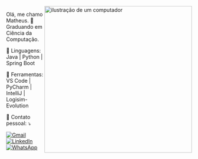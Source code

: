 <img src="https://raw.githubusercontent.com/MicaelliMedeiros/micaellimedeiros/master/image/computer-illustration.png" alt="ilustração de um computador" min-width="400px" max-width="400px" width="400px" align="right">

<p align="left"> 
 Olá, me chamo Matheus. 👋<br>
 Graduando em Ciência da Computação.<br>
</p>

<p align="left">
  🦄 Linguagens: Java | Python | Spring Boot
</p>

<p align="left">
  💼 Ferramentas: VS Code | PyCharm | IntelliJ | Logisim-Evolution  
</p>

<p align="left">
  💌 Contato pessoal: ⤵️
</p>

<p align="left">
  <a href="mailto:matheusalmeida8742@gmail.com" title="Gmail">
  <img src="https://img.shields.io/badge/-Gmail-FF0000?style=flat-square&labelColor=FF0000&logo=gmail&logoColor=white&link=LINK-DO-SEU-GMAIL" alt="Gmail"/></a>
  <a href="https://www.linkedin.com/in/matheus-almeida2001" title="LinkedIn">
  <img src="https://img.shields.io/badge/-Linkedin-0e76a8?style=flat-square&logo=Linkedin&logoColor=white&link=LINK-DO-SEU-LINKEDIN" alt="LinkedIn"/></a>
  <a href="https://wa.me/5519989058975" title="WhatsApp">
  <img src="https://img.shields.io/badge/-WhatsApp-25d366?style=flat-square&labelColor=25d366&logo=whatsapp&logoColor=white&link=API-DO-SEU-WHATSAPP" alt="WhatsApp"/></a>
</p>
